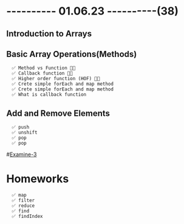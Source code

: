 # ---------- 01.06.23 ----------(38)

## Introduction to Arrays

## Basic Array Operations(Methods)

      ✅ Method vs Function 👍🏻
      ✅ Callback function 👍🏻
      ✅ Higher order function (HOF) 👍🏻
      ✅ Crete simple forEach and map method
      ✅ Crete simple forEach and map method
      ✅ What is callback function

## Add and Remove Elements

      ✅ push
      ✅ unshift
      ✅ pop
      ✅ pop

#[Examine-3](https://bit.ly/42lQeLI)

# Homeworks

      ✅ map
      ✅ filter
      ✅ reduce
      ✅ find
      ✅ findIndex
